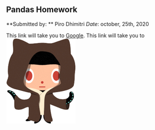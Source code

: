 ## Pandas Homework 

**Submitted by: ** Piro Dhimitri
_Date_: october, 25th, 2020 

This link will take you to [Google](http://www.google.com).
This link will take you to ![Homework Image](Resources/Images/mypng.png)

